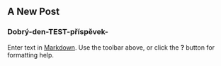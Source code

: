 ## A New Post

### Dobrý-den-TEST-příspěvek-

Enter text in [Markdown](http://daringfireball.net/projects/markdown/). Use the toolbar above, or click the **?** button for formatting help.
